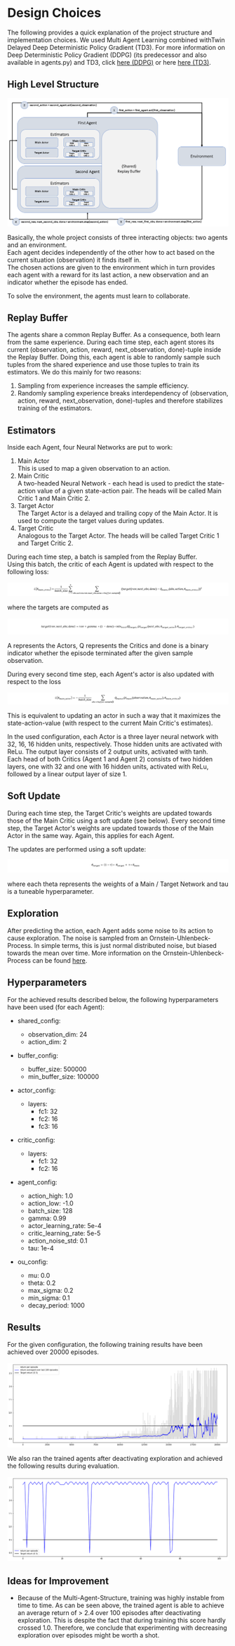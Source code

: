 # Design Choices
The following provides a quick explanation of the project structure and implementation choices.
We used Multi Agent Learning combined withTwin Delayed Deep Deterministic Policy Gradient (TD3). For more information 
on Deep Deterministic Policy Gradient (DDPG) (its predecessor and also available in agents.py) and TD3, click 
[here (DDPG)](https://towardsdatascience.com/deep-deterministic-policy-gradients-explained-2d94655a9b7b)
or here [here (TD3)](https://towardsdatascience.com/td3-learning-to-run-with-ai-40dfc512f93).

## High Level Structure
![High Level Structure](images/structure.PNG)

Basically, the whole project consists of three interacting objects: two agents and an environment.  
Each agent decides independently of the other how to act based on the current situation (observation) it finds itself in.  
The chosen actions are given to the environment which in turn provides each agent with a reward for its last action, 
a new observation and an indicator whether the episode has ended.  

To solve the environment, the agents must learn to collaborate.

## Replay Buffer
The agents share a common Replay Buffer. As a consequence, both learn from the same experience.
During each time step, each agent stores its current (observation, action, reward, next_observation, done)-tuple
inside the Replay Buffer. Doing this, each agent is able to randomly sample such tuples from the shared experience
and use those tuples to train its estimators. We do this mainly for two reasons:
1. Sampling from experience increases the sample efficiency.
2. Randomly sampling experience breaks interdependency of (observation, action, reward, next_observation, done)-tuples
   and therefore stabilizes training of the estimators.
   
## Estimators

Inside each Agent, four Neural Networks are put to work:
1. Main Actor  
   This is used to map a given observation to an action.
2. Main Critic  
   A two-headed Neural Network - each head is used to predict the state-action value of a given state-action pair.
   The heads will be called Main Critic 1 and Main Critic 2.
3. Target Actor  
   The Target Actor is a delayed and trailing copy of the Main Actor. It is used to compute the target values during
   updates.
4. Target Critic  
   Analogous to the Target Actor. The heads will be called Target Critic 1 and Target Critic 2.
   
During each time step, a batch is sampled from the Replay Buffer.  
Using this batch, the critic of each Agent is updated with respect to the following loss:  
<br>
![critic loss](images/critic_loss.PNG)
<br>

where the targets are computed as  
<br>
![targets](images/target.PNG)
<br>

A represents the Actors, Q represents the Critics and done is a binary indicator whether the episode terminated
after the given sample observation.

During every second time step, each Agent's actor is also updated with respect to the loss  
<br>
![actor loss](images/actor_loss.PNG)
<br>

This is equivalent to updating an actor in such a way that it maximizes the state-action-value (with respect to the 
current Main Critic's estimates).

In the used configuration, each Actor is a three layer neural network with 32, 16, 16 hidden units, respectively.
Those hidden units are activated with ReLu. The output layer consists of 2 output units, activated with tanh.  
Each head of both Critics (Agent 1 and Agent 2) consists of two hidden layers, one with 32 and one with 16 hidden 
units, activated with ReLu, followed by a linear output layer of size 1.


## Soft Update

During each time step, the Target Critic's weights are updated towards those of the Main Critic using a soft update 
(see below). Every second time step, the Target Actor's weights are updated towards those of the Main Actor in the same 
way. Again, this applies for each Agent.  

The updates are performed using a soft update:
<br>

![soft update](images/soft_update.PNG)
<br>

where each theta represents the weights of a Main / Target Network and tau is a tuneable hyperparameter.

## Exploration

After predicting the action, each Agent adds some noise to its action to cause exploration.
The noise is sampled from an Ornstein-Uhlenbeck-Process. In simple terms, this is just normal distributed noise, 
but biased towards the mean over time. More information on the Ornstein-Uhlenbeck-Process can be found 
[here](https://en.wikipedia.org/wiki/Ornstein%E2%80%93Uhlenbeck_process).

## Hyperparameters

For the achieved results described below, the following hyperparameters have been used (for each Agent):

- shared_config:  
   - observation_dim: 24
   - action_dim: 2  
 
- buffer_config:  
   - buffer_size: 500000  
   - min_buffer_size: 100000  
 
- actor_config:
   - layers:  
      - fc1: 32  
      - fc2: 16  
      - fc3: 16 

- critic_config:
   - layers:
      - fc1: 32
      - fc2: 16

- agent_config:
   - action_high: 1.0  
   - action_low: -1.0  
   - batch_size: 128  
   - gamma: 0.99  
   - actor_learning_rate: 5e-4  
   - critic_learning_rate: 5e-5  
   - action_noise_std: 0.1  
  - tau: 1e-4  

- ou_config:
   - mu: 0.0
   - theta: 0.2
   - max_sigma: 0.2
   - min_sigma: 0.1
   - decay_period: 1000

## Results

For the given configuration, the following training results have been achieved over 20000 episodes.  
<br>
![results](images/results.PNG)
<br>

We also ran the trained agents after deactivating exploration and achieved the following results during evaluation.  
<br>
![evaluation_results](images/evaluation_results.PNG)
<br>

## Ideas for Improvement
- Because of the Multi-Agent-Structure, training was highly instable from time to time. As can be seen above, the 
   trained agent is able to achieve an average return of > 2.4 over 100 episodes after deactivating exploration. This is 
   despite the fact that during training this score hardly crossed 1.0. Therefore, we conclude that experimenting with 
   decreasing exploration over episodes might be worth a shot.